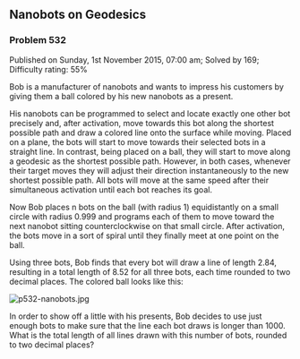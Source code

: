 Nanobots on Geodesics
---------------------

### Problem 532

Published on Sunday, 1st November 2015, 07:00 am; Solved by 169;
Difficulty rating: 55%

Bob is a manufacturer of nanobots and wants to impress his customers by
giving them a ball colored by his new nanobots as a present.

His nanobots can be programmed to select and locate exactly one other
bot precisely and, after activation, move towards this bot along the
shortest possible path and draw a colored line onto the surface while
moving. Placed on a plane, the bots will start to move towards their
selected bots in a straight line. In contrast, being placed on a ball,
they will start to move along a geodesic as the shortest possible path.
However, in both cases, whenever their target moves they will adjust
their direction instantaneously to the new shortest possible path. All
bots will move at the same speed after their simultaneous activation
until each bot reaches its goal.

Now Bob places n bots on the ball (with radius 1) equidistantly on a
small circle with radius 0.999 and programs each of them to move toward
the next nanobot sitting counterclockwise on that small circle. After
activation, the bots move in a sort of spiral until they finally meet at
one point on the ball.

Using three bots, Bob finds that every bot will draw a line of length
2.84, resulting in a total length of 8.52 for all three bots, each time
rounded to two decimal places. The colored ball looks like this:

![p532-nanobots.jpg](project/images/p532-nanobots.jpg)

In order to show off a little with his presents, Bob decides to use just
enough bots to make sure that the line each bot draws is longer than
1000. What is the total length of all lines drawn with this number of
bots, rounded to two decimal places?
